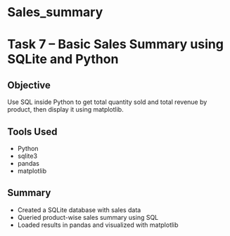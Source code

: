 # Sales_summary
# Task 7 – Basic Sales Summary using SQLite and Python

## Objective
Use SQL inside Python to get total quantity sold and total revenue by product, then display it using matplotlib.

## Tools Used
- Python
- sqlite3
- pandas
- matplotlib

## Summary
- Created a SQLite database with sales data
- Queried product-wise sales summary using SQL
- Loaded results in pandas and visualized with matplotlib
